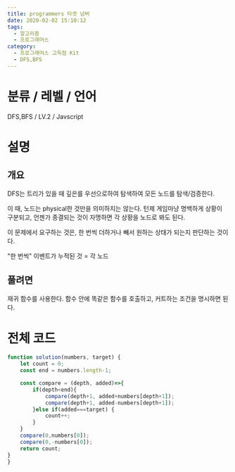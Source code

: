 ```yaml
---
title: programmers 타겟 넘버
date: 2020-02-02 15:10:12
tags:
  - 알고리즘
  - 프로그래머스
category:
  - 프로그래머스 고득점 Kit
  - DFS,BFS
---
```


# 분류 / 레벨 / 언어

DFS,BFS / LV.2 / Javscript

# 설명

## 개요

DFS는 트리가 있을 때 깊은를 우선으로하여
탐색하여 모든 노드를 탐색/검증한다.

이 때, 노드는 physical한 것만을 의미하지는 않는다.
턴제 게임마냥 명백하게 상황이 구분되고, 언젠가 종결되는 것이 자명하면 각 상황을 노드로 봐도 된다.

이 문제에서 요구하는 것은,
한 번씩 더하거나 빼서 원하는 상태가 되는지 판단하는 것이다.

"한 번씩" 이벤트가 누적된 것 = 각 노드

## 풀려면

재귀 함수를 사용한다.
함수 안에 똑같은 함수를 호출하고, 커트하는 조건을 명시하면 된다.

# 전체 코드

```javascript
function solution(numbers, target) {
    let count = 0;
    const end = numbers.length-1;

    const compare = (depth, added)=>{
        if(depth<end){
            compare(depth+1, added+numbers[depth+1]);
            compare(depth+1, added-numbers[depth+1]);
        }else if(added===target) {
            count++;
        }
    }
    compare(0,numbers[0]);
    compare(0,-numbers[0]);
    return count;
}
}
```
